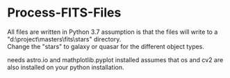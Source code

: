# Process-FITS-Files

All files are written in Python 3.7
assumption is that the files will write to a "d:\\project\\masters\\fits\\stars" directory.  
Change the "stars" to galaxy or quasar for the different object types.

needs astro.io and mathplotlib.pyplot installed
assumes that os and cv2 are also installed on your python installation.
